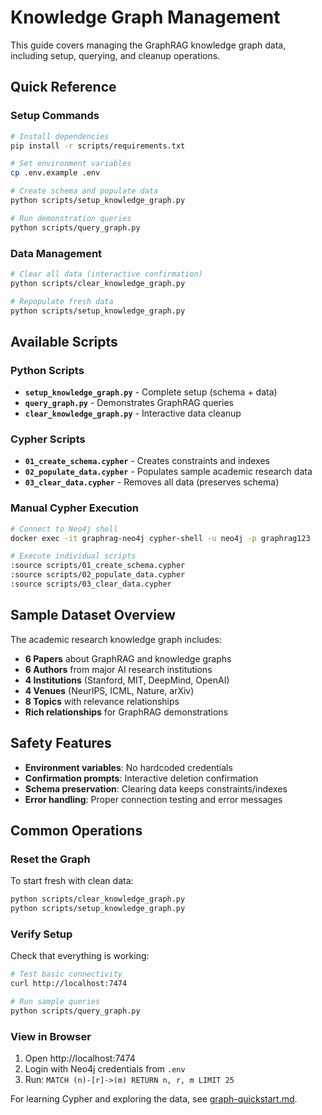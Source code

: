 # Knowledge Graph Management

This guide covers managing the GraphRAG knowledge graph data, including setup, querying, and cleanup operations.

## Quick Reference

### Setup Commands
```bash
# Install dependencies
pip install -r scripts/requirements.txt

# Set environment variables
cp .env.example .env

# Create schema and populate data
python scripts/setup_knowledge_graph.py

# Run demonstration queries
python scripts/query_graph.py
```

### Data Management
```bash
# Clear all data (interactive confirmation)
python scripts/clear_knowledge_graph.py

# Repopulate fresh data
python scripts/setup_knowledge_graph.py
```

## Available Scripts

### Python Scripts
- **`setup_knowledge_graph.py`** - Complete setup (schema + data)
- **`query_graph.py`** - Demonstrates GraphRAG queries  
- **`clear_knowledge_graph.py`** - Interactive data cleanup

### Cypher Scripts
- **`01_create_schema.cypher`** - Creates constraints and indexes
- **`02_populate_data.cypher`** - Populates sample academic research data
- **`03_clear_data.cypher`** - Removes all data (preserves schema)

### Manual Cypher Execution
```bash
# Connect to Neo4j shell
docker exec -it graphrag-neo4j cypher-shell -u neo4j -p graphrag123

# Execute individual scripts
:source scripts/01_create_schema.cypher
:source scripts/02_populate_data.cypher
:source scripts/03_clear_data.cypher
```

## Sample Dataset Overview

The academic research knowledge graph includes:
- **6 Papers** about GraphRAG and knowledge graphs
- **6 Authors** from major AI research institutions  
- **4 Institutions** (Stanford, MIT, DeepMind, OpenAI)
- **4 Venues** (NeurIPS, ICML, Nature, arXiv)
- **8 Topics** with relevance relationships
- **Rich relationships** for GraphRAG demonstrations

## Safety Features

- **Environment variables**: No hardcoded credentials
- **Confirmation prompts**: Interactive deletion confirmation  
- **Schema preservation**: Clearing data keeps constraints/indexes
- **Error handling**: Proper connection testing and error messages

## Common Operations

### Reset the Graph
To start fresh with clean data:
```bash
python scripts/clear_knowledge_graph.py
python scripts/setup_knowledge_graph.py
```

### Verify Setup
Check that everything is working:
```bash
# Test basic connectivity
curl http://localhost:7474

# Run sample queries
python scripts/query_graph.py
```

### View in Browser
1. Open http://localhost:7474
2. Login with Neo4j credentials from `.env`
3. Run: `MATCH (n)-[r]->(m) RETURN n, r, m LIMIT 25`

For learning Cypher and exploring the data, see [graph-quickstart.md](graph-quickstart.md).